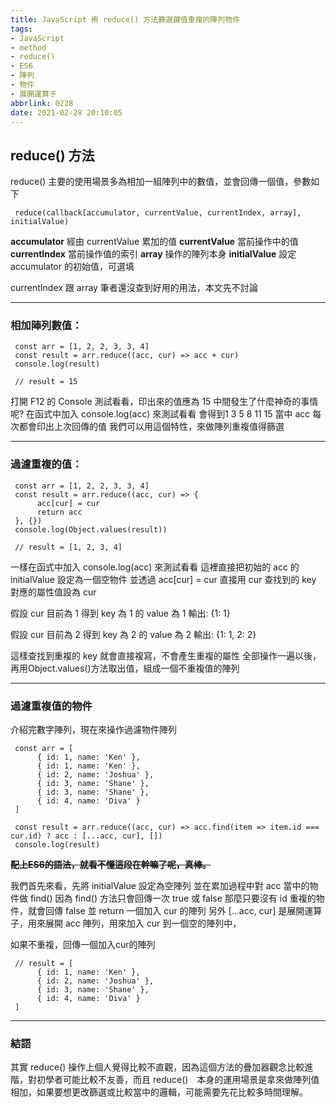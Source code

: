 ```yaml
---
title: JavaScript 用 reduce() 方法篩選鍵值重複的陣列物件
tags: 
- JavaScript 
- method
- reduce()
- ES6
- 陣列
- 物件
- 展開運算子
abbrlink: 0228
date: 2021-02-28 20:10:05
---
```



 ## reduce() 方法

reduce() 主要的使用場景多為相加一組陣列中的數值，並會回傳一個值，參數如下

     reduce(callback[accumulator, currentValue, currentIndex, array], initialValue)

**accumulator** 經由 currentValue 累加的值
**currentValue** 當前操作中的值
**currentIndex** 當前操作值的索引
**array** 操作的陣列本身
**initialValue** 設定 accumulator 的初始值，可選填

currentIndex 跟 array 筆者還沒查到好用的用法，本文先不討論

---


### 相加陣列數值：

     const arr = [1, 2, 2, 3, 3, 4]
     const result = arr.reduce((acc, cur) => acc + cur)
     console.log(result)

     // result = 15

打開 F12 的 Console 測試看看，印出來的值應為 15
中間發生了什麼神奇的事情呢?
在函式中加入 console.log(acc) 來測試看看
會得到1 3 5 8 11 15
當中 acc 每次都會印出上次回傳的值
我們可以用這個特性，來做陣列重複值得篩選


---

### 過濾重複的值：

     const arr = [1, 2, 2, 3, 3, 4]
     const result = arr.reduce((acc, cur) => {
          acc[cur] = cur
          return acc
     }, {})
     console.log(Object.values(result))

     // result = [1, 2, 3, 4]

一樣在函式中加入 console.log(acc) 來測試看看
這裡直接把初始的 acc 的 initialValue 設定為一個空物件
並透過 acc[cur] = cur 直接用 cur 查找到的 key 對應的屬性值設為 cur 

假設 cur 目前為 1
得到 key 為 1 的 value 為 1
輸出: {1: 1}

假設 cur 目前為 2
得到 key 為 2 的 value 為 2
輸出: {1: 1, 2: 2}

這樣查找到重複的 key 就會直接複寫，不會產生重複的屬性
全部操作一遍以後，再用Object.values()方法取出值，組成一個不重複值的陣列

---

### 過濾重複值的物件

介紹完數字陣列，現在來操作過濾物件陣列

     const arr = [
          { id: 1, name: 'Ken' },
          { id: 1, name: 'Ken' },
          { id: 2, name: 'Joshua' },
          { id: 3, name: 'Shane' },
          { id: 3, name: 'Shane' },
          { id: 4, name: 'Diva' }
     ]

     const result = arr.reduce((acc, cur) => acc.find(item => item.id === cur.id) ? acc : [...acc, cur], [])
     console.log(result)


<s>**配上ES6的語法，就看不懂這段在幹嘛了呢，真棒。**</s>

我們首先來看，先將 initialValue 設定為空陣列
並在累加過程中對 acc 當中的物件做 find()
因為 find() 方法只會回傳一次 true 或 false
那麼只要沒有 id 重複的物件，就會回傳 false 並 return 一個加入 cur 的陣列
另外 [...acc, cur] 是展開運算子，用來展開 acc 陣列，用來加入 cur 到一個空的陣列中，

如果不重複，回傳一個加入cur的陣列

     // result = [
          { id: 1, name: 'Ken' },
          { id: 2, name: 'Joshua' },
          { id: 3, name: 'Shane' },
          { id: 4, name: 'Diva' }
     ]


---

### 結語

其實 reduce() 操作上個人覺得比較不直觀，因為這個方法的疊加器觀念比較進階，對初學者可能比較不友善，而且 reduce()　本身的運用場景是拿來做陣列值相加，如果要想更改篩選或比較當中的邏輯，可能需要先花比較多時間理解。
